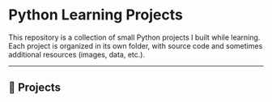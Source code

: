 # Python Learning Projects

This repository is a collection of small Python projects I built while learning.  
Each project is organized in its own folder, with source code and sometimes additional resources (images, data, etc.).

---

## 📂 Projects
